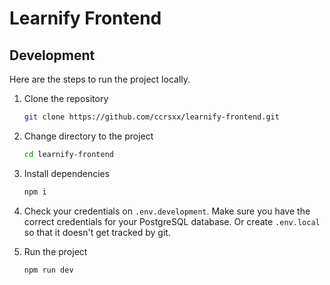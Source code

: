 # Learnify Frontend

## Development

Here are the steps to run the project locally.

1. Clone the repository

   ```bash
   git clone https://github.com/ccrsxx/learnify-frontend.git
   ```

1. Change directory to the project

   ```bash
   cd learnify-frontend
   ```

1. Install dependencies

   ```bash
   npm i
   ```

1. Check your credentials on `.env.development`. Make sure you have the correct credentials for your PostgreSQL database. Or create `.env.local` so that it doesn't get tracked by git.

1. Run the project

   ```bash
   npm run dev
   ```

